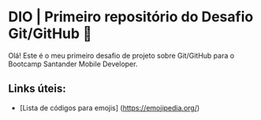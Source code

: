 # DIO | Primeiro repositório do Desafio Git/GitHub :star_struck:

Olá! Este é o meu primeiro desafio de projeto sobre Git/GitHub para o Bootcamp Santander Mobile Developer.

## **Links úteis:**
- [Lista de códigos para emojis] (https://emojipedia.org/)
